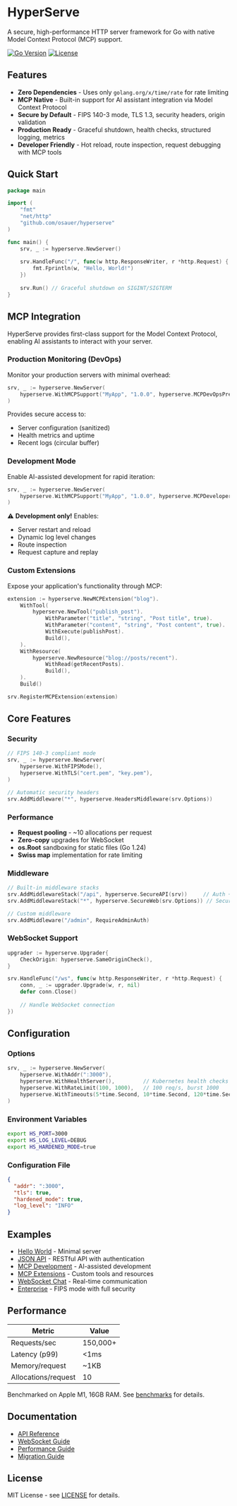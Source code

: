 # HyperServe

A secure, high-performance HTTP server framework for Go with native Model Context Protocol (MCP) support.

[![Go Version](https://img.shields.io/badge/Go-1.24-blue.svg)](https://golang.org/dl/)
[![License](https://img.shields.io/badge/License-MIT-green.svg)](LICENSE)

## Features

- **Zero Dependencies** - Uses only `golang.org/x/time/rate` for rate limiting
- **MCP Native** - Built-in support for AI assistant integration via Model Context Protocol
- **Secure by Default** - FIPS 140-3 mode, TLS 1.3, security headers, origin validation
- **Production Ready** - Graceful shutdown, health checks, structured logging, metrics
- **Developer Friendly** - Hot reload, route inspection, request debugging with MCP tools

## Quick Start

```go
package main

import (
    "fmt"
    "net/http"
    "github.com/osauer/hyperserve"
)

func main() {
    srv, _ := hyperserve.NewServer()
    
    srv.HandleFunc("/", func(w http.ResponseWriter, r *http.Request) {
        fmt.Fprintln(w, "Hello, World!")
    })
    
    srv.Run() // Graceful shutdown on SIGINT/SIGTERM
}
```

## MCP Integration

HyperServe provides first-class support for the Model Context Protocol, enabling AI assistants to interact with your server.

### Production Monitoring (DevOps)

Monitor your production servers with minimal overhead:

```go
srv, _ := hyperserve.NewServer(
    hyperserve.WithMCPSupport("MyApp", "1.0.0", hyperserve.MCPDevOpsPreset()),
)
```

Provides secure access to:
- Server configuration (sanitized)
- Health metrics and uptime
- Recent logs (circular buffer)

### Development Mode

Enable AI-assisted development for rapid iteration:

```go
srv, _ := hyperserve.NewServer(
    hyperserve.WithMCPSupport("MyApp", "1.0.0", hyperserve.MCPDeveloperPreset()),
)
```

⚠️ **Development only!** Enables:
- Server restart and reload
- Dynamic log level changes
- Route inspection
- Request capture and replay

### Custom Extensions

Expose your application's functionality through MCP:

```go
extension := hyperserve.NewMCPExtension("blog").
    WithTool(
        hyperserve.NewTool("publish_post").
            WithParameter("title", "string", "Post title", true).
            WithParameter("content", "string", "Post content", true).
            WithExecute(publishPost).
            Build(),
    ).
    WithResource(
        hyperserve.NewResource("blog://posts/recent").
            WithRead(getRecentPosts).
            Build(),
    ).
    Build()

srv.RegisterMCPExtension(extension)
```

## Core Features

### Security

```go
// FIPS 140-3 compliant mode
srv, _ := hyperserve.NewServer(
    hyperserve.WithFIPSMode(),
    hyperserve.WithTLS("cert.pem", "key.pem"),
)

// Automatic security headers
srv.AddMiddleware("*", hyperserve.HeadersMiddleware(srv.Options))
```

### Performance

- **Request pooling** - ~10 allocations per request
- **Zero-copy** upgrades for WebSocket
- **os.Root** sandboxing for static files (Go 1.24)
- **Swiss map** implementation for rate limiting

### Middleware

```go
// Built-in middleware stacks
srv.AddMiddlewareStack("/api", hyperserve.SecureAPI(srv))     // Auth + rate limiting
srv.AddMiddlewareStack("*", hyperserve.SecureWeb(srv.Options)) // Security headers

// Custom middleware
srv.AddMiddleware("/admin", RequireAdminAuth)
```

### WebSocket Support

```go
upgrader := hyperserve.Upgrader{
    CheckOrigin: hyperserve.SameOriginCheck(),
}

srv.HandleFunc("/ws", func(w http.ResponseWriter, r *http.Request) {
    conn, _ := upgrader.Upgrade(w, r, nil)
    defer conn.Close()
    
    // Handle WebSocket connection
})
```

## Configuration

### Options

```go
srv, _ := hyperserve.NewServer(
    hyperserve.WithAddr(":3000"),
    hyperserve.WithHealthServer(),         // Kubernetes health checks
    hyperserve.WithRateLimit(100, 1000),   // 100 req/s, burst 1000
    hyperserve.WithTimeouts(5*time.Second, 10*time.Second, 120*time.Second),
)
```

### Environment Variables

```bash
export HS_PORT=3000
export HS_LOG_LEVEL=DEBUG
export HS_HARDENED_MODE=true
```

### Configuration File

```json
{
  "addr": ":3000",
  "tls": true,
  "hardened_mode": true,
  "log_level": "INFO"
}
```

## Examples

- [Hello World](examples/hello-world) - Minimal server
- [JSON API](examples/json-api) - RESTful API with authentication
- [MCP Development](examples/mcp-development) - AI-assisted development
- [MCP Extensions](examples/mcp-extensions) - Custom tools and resources
- [WebSocket Chat](examples/websocket-chat) - Real-time communication
- [Enterprise](examples/enterprise) - FIPS mode with full security

## Performance

| Metric | Value |
|--------|-------|
| Requests/sec | 150,000+ |
| Latency (p99) | <1ms |
| Memory/request | ~1KB |
| Allocations/request | 10 |

Benchmarked on Apple M1, 16GB RAM. See [benchmarks](PERFORMANCE.md) for details.

## Documentation

- [API Reference](https://pkg.go.dev/github.com/osauer/hyperserve)
- [WebSocket Guide](docs/WEBSOCKET_GUIDE.md)
- [Performance Guide](PERFORMANCE.md)
- [Migration Guide](MIGRATION_GUIDE.md)

## License

MIT License - see [LICENSE](LICENSE) for details.